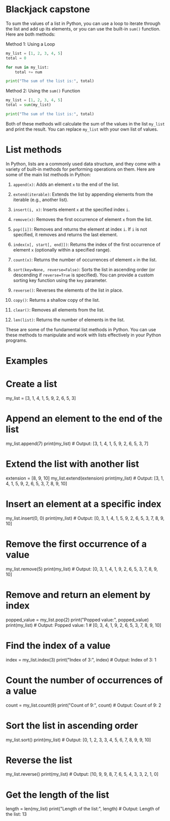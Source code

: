 # Blackjack capstone
To sum the values of a list in Python, you can use a loop to iterate through the list and add up its elements, or you can use the built-in `sum()` function. Here are both methods:

Method 1: Using a Loop

```python
my_list = [1, 2, 3, 4, 5]
total = 0

for num in my_list:
    total += num

print("The sum of the list is:", total)
```

Method 2: Using the `sum()` Function

```python
my_list = [1, 2, 3, 4, 5]
total = sum(my_list)

print("The sum of the list is:", total)
```

Both of these methods will calculate the sum of the values in the list `my_list` and print the result. You can replace `my_list` with your own list of values.
# List methods

In Python, lists are a commonly used data structure, and they come with a variety of built-in methods for performing operations on them. Here are some of the main list methods in Python:

1. `append(x)`: Adds an element `x` to the end of the list.

2. `extend(iterable)`: Extends the list by appending elements from the iterable (e.g., another list).

3. `insert(i, x)`: Inserts element `x` at the specified index `i`.

4. `remove(x)`: Removes the first occurrence of element `x` from the list.

5. `pop([i])`: Removes and returns the element at index `i`. If `i` is not specified, it removes and returns the last element.

6. `index(x[, start[, end]])`: Returns the index of the first occurrence of element `x` (optionally within a specified range).

7. `count(x)`: Returns the number of occurrences of element `x` in the list.

8. `sort(key=None, reverse=False)`: Sorts the list in ascending order (or descending if `reverse=True` is specified). You can provide a custom sorting key function using the `key` parameter.

9. `reverse()`: Reverses the elements of the list in place.

10. `copy()`: Returns a shallow copy of the list.

11. `clear()`: Removes all elements from the list.

12. `len(list)`: Returns the number of elements in the list.

These are some of the fundamental list methods in Python. You can use these methods to manipulate and work with lists effectively in your Python programs.
# Examples
# Create a list
my_list = [3, 1, 4, 1, 5, 9, 2, 6, 5, 3]

# Append an element to the end of the list
my_list.append(7)
print(my_list)  # Output: [3, 1, 4, 1, 5, 9, 2, 6, 5, 3, 7]

# Extend the list with another list
extension = [8, 9, 10]
my_list.extend(extension)
print(my_list)  # Output: [3, 1, 4, 1, 5, 9, 2, 6, 5, 3, 7, 8, 9, 10]

# Insert an element at a specific index
my_list.insert(0, 0)
print(my_list)  # Output: [0, 3, 1, 4, 1, 5, 9, 2, 6, 5, 3, 7, 8, 9, 10]

# Remove the first occurrence of a value
my_list.remove(5)
print(my_list)  # Output: [0, 3, 1, 4, 1, 9, 2, 6, 5, 3, 7, 8, 9, 10]

# Remove and return an element by index
popped_value = my_list.pop(2)
print("Popped value:", popped_value)
print(my_list)  # Output: Popped value: 1
                #         [0, 3, 4, 1, 9, 2, 6, 5, 3, 7, 8, 9, 10]

# Find the index of a value
index = my_list.index(3)
print("Index of 3:", index)  # Output: Index of 3: 1

# Count the number of occurrences of a value
count = my_list.count(9)
print("Count of 9:", count)  # Output: Count of 9: 2

# Sort the list in ascending order
my_list.sort()
print(my_list)  # Output: [0, 1, 2, 3, 3, 4, 5, 6, 7, 8, 9, 9, 10]

# Reverse the list
my_list.reverse()
print(my_list)  # Output: [10, 9, 9, 8, 7, 6, 5, 4, 3, 3, 2, 1, 0]

# Get the length of the list
length = len(my_list)
print("Length of the list:", length)  # Output: Length of the list: 13
